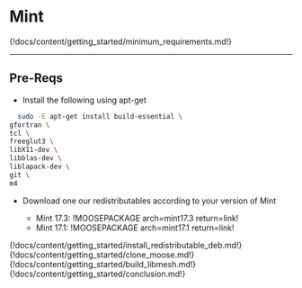 # Mint

{!docs/content/getting_started/minimum_requirements.md!}

---
## Pre-Reqs
* Install the following using apt-get

```bash
  sudo -E apt-get install build-essential \
gfortran \
tcl \
freeglut3 \
libX11-dev \
libblas-dev \
liblapack-dev \
git \
m4
```

* Download one our redistributables according to your version of Mint

    * Mint 17.3: !MOOSEPACKAGE arch=mint17.3 return=link!
    * Mint 17.1: !MOOSEPACKAGE arch=mint17.1 return=link!

{!docs/content/getting_started/install_redistributable_deb.md!}
{!docs/content/getting_started/clone_moose.md!}
{!docs/content/getting_started/build_libmesh.md!}
{!docs/content/getting_started/conclusion.md!}
